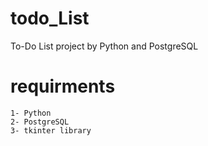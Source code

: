 # todo_List
To-Do List project by Python and PostgreSQL

# requirments
```
1- Python
2- PostgreSQL
3- tkinter library

```